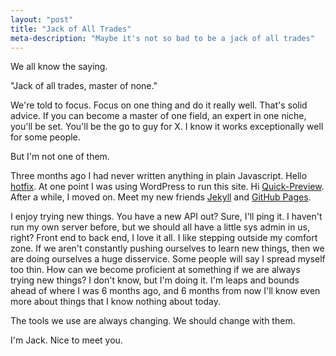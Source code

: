 ```yaml
---
layout: "post"
title: "Jack of All Trades"
meta-description: "Maybe it's not so bad to be a jack of all trades"
---
```



We all know the saying. 

"Jack of all trades, master of none."

We're told to focus. Focus on one thing and do it really well. That's solid advice. If you can become a master of one field, an expert in one niche, you'll be set. You'll be the go to guy for X. I know it works exceptionally well for some people. 

But I'm not one of them. 

Three months ago I had never written anything in plain Javascript. Hello [hotfix][1]. At one point I was using WordPress to run this site. Hi [Quick-Preview][2]. After a while, I moved on. Meet my new friends [Jekyll][3] and [GitHub Pages][4]. 

I enjoy trying new things. You have a new API out? Sure, I'll ping it. I haven't run my own server before, but we should all have a little sys admin in us, right? Front end to back end, I love it all. I like stepping outside my comfort zone. If we aren't constantly pushing ourselves to learn new things, then we are doing ourselves a huge disservice. Some people will say I spread myself too thin. How can we become proficient at something if we are always trying new things? I don't know, but I'm doing it. I'm leaps and bounds ahead of where I was 6 months ago, and 6 months from now I'll know even more about things that I know nothing about today.    

The tools we use are always changing. We should change with them. 

I'm Jack. Nice to meet you. 

[1]: https://chrome.google.com/webstore/detail/hotfix/bfmckmhcljhakgkngnfjhmmffaabdafi
[2]: http://wordpress.org/extend/plugins/quick-preview/ "Quick Preview WordPress Plugin"
[3]: https://github.com/mojombo/jekyll
[4]: http://pages.github.com/